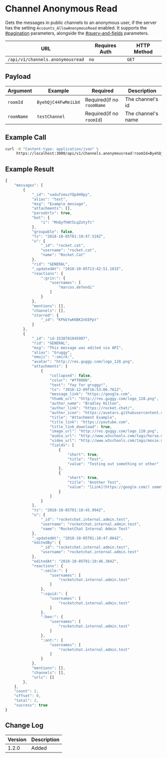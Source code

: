 # Channel Anonymous Read

Gets the messages in public channels to an anonymous user, if the server has the setting `Accounts_AllowAnonymousRead` enabled. It supports the [#pagination](../../../#pagination "mention") parameters, alongside the  [#query-and-fields](../../../#query-and-fields "mention") parameters.

| URL                              | Requires Auth | HTTP Method |
| -------------------------------- | ------------- | ----------- |
| `/api/v1/channels.anonymousread` | `no`          | `GET`       |

## Payload

| Argument   | Example             | Required                  | Description        |
| ---------- | ------------------- | ------------------------- | ------------------ |
| `roomId`   | `ByehQjC44FwMeiLbX` | Required(if no `roomName` | The channel's id   |
| `roomName` | `testChannel`       | Required(if no `roomId`)  | The channel's name |

## Example Call

```bash
curl -H "Content-type: application/json" \
     https://localhost:3000/api/v1/channels.anonymousread?roomId=ByehQjC44FwMeiLbX
```

## Example Result

```javascript
{
    "messages": [
        {
            "_id": "xadufzmxzYQp4H9py",
            "alias": "test",
            "msg": "Example message",
            "attachments": [],
            "parseUrls": true,
            "bot": {
                "i": "MnQyfhWt5LqZotyfc"
            },
            "groupable": false,
            "ts": "2018-10-05T01:10:47.524Z",
            "u": {
                "_id": "rocket.cat",
                "username": "rocket.cat",
                "name": "Rocket.Cat"
            },
            "rid": "GENERAL",
            "_updatedAt": "2018-10-05T13:42:51.163Z",
            "reactions": {
                ":grin:": {
                    "usernames": [
                        "marcos.defendi"
                    ]
                }
            },
            "mentions": [],
            "channels": [],
            "starred": {
                "_id": "KPkEYwKKBKZnEEPpt"
            }
        },
        {
            "_id": "id-1538701845987",
            "rid": "GENERAL",
            "msg": "This message was edited via API",
            "alias": "Gruggy",
            "emoji": ":smirk:",
            "avatar": "http://res.guggy.com/logo_128.png",
            "attachments": [
                {
                    "collapsed": false,
                    "color": "#ff0000",
                    "text": "Yay for gruggy!",
                    "ts": "2016-12-09T16:53:06.761Z",
                    "message_link": "https://google.com",
                    "thumb_url": "http://res.guggy.com/logo_128.png",
                    "author_name": "Bradley Hilton",
                    "author_link": "https://rocket.chat/",
                    "author_icon": "https://avatars.githubusercontent.com/u/850391?v=3",
                    "title": "Attachment Example",
                    "title_link": "https://youtube.com",
                    "title_link_download": true,
                    "image_url": "http://res.guggy.com/logo_128.png",
                    "audio_url": "http://www.w3schools.com/tags/horse.mp3",
                    "video_url": "http://www.w3schools.com/tags/movie.mp4",
                    "fields": [
                        {
                            "short": true,
                            "title": "Test",
                            "value": "Testing out something or other"
                        },
                        {
                            "short": true,
                            "title": "Another Test",
                            "value": "[Link](https://google.com/) something and this and that."
                        }
                    ]
                }
            ],
            "ts": "2018-10-05T01:10:45.994Z",
            "u": {
                "_id": "rocketchat.internal.admin.test",
                "username": "rocketchat.internal.admin.test",
                "name": "RocketChat Internal Admin Test"
            },
            "_updatedAt": "2018-10-05T01:10:47.064Z",
            "editedBy": {
                "_id": "rocketchat.internal.admin.test",
                "username": "rocketchat.internal.admin.test"
            },
            "editedAt": "2018-10-05T01:10:46.384Z",
            "reactions": {
                ":smile:": {
                    "usernames": [
                        "rocketchat.internal.admin.test"
                    ]
                },
                ":squid:": {
                    "usernames": [
                        "rocketchat.internal.admin.test"
                    ]
                },
                ":bee:": {
                    "usernames": [
                        "rocketchat.internal.admin.test"
                    ]
                },
                ":ant:": {
                    "usernames": [
                        "rocketchat.internal.admin.test"
                    ]
                }
            },
            "mentions": [],
            "channels": [],
            "urls": []
        },
    ],
    "count": 2,
    "offset": 0,
    "total": 2,
    "success": true
}
```

## Change Log

| Version | Description |
| ------- | ----------- |
| 1.2.0   | Added       |
